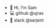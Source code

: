 - 👋 Hi, I’m Sam
- 💻 github @ujras
- 💬 slack @sarjent

<!---
ujras/ujras is a ✨ special ✨ repository because its `README.md` (this file) appears on your GitHub profile.
You can click the Preview link to take a look at your changes.
--->
